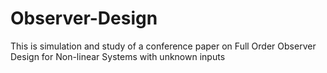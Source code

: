 # Observer-Design
This is simulation and study of a conference paper on  Full Order Observer Design for Non-linear Systems with unknown inputs
